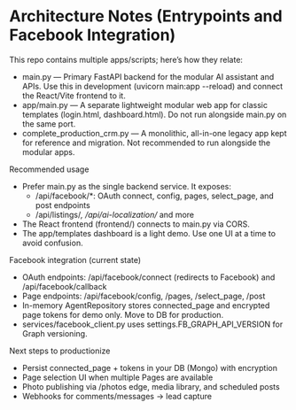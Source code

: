 # Architecture Notes (Entrypoints and Facebook Integration)

This repo contains multiple apps/scripts; here’s how they relate:

- main.py — Primary FastAPI backend for the modular AI assistant and APIs. Use this in development (uvicorn main:app --reload) and connect the React/Vite frontend to it.
- app/main.py — A separate lightweight modular web app for classic templates (login.html, dashboard.html). Do not run alongside main.py on the same port.
- complete_production_crm.py — A monolithic, all-in-one legacy app kept for reference and migration. Not recommended to run alongside the modular apps.

Recommended usage
- Prefer main.py as the single backend service. It exposes:
  - /api/facebook/*: OAuth connect, config, pages, select_page, and post endpoints
  - /api/listings/*, /api/ai-localization/* and more
- The React frontend (frontend/) connects to main.py via CORS.
- The app/templates dashboard is a light demo. Use one UI at a time to avoid confusion.

Facebook integration (current state)
- OAuth endpoints: /api/facebook/connect (redirects to Facebook) and /api/facebook/callback
- Page endpoints: /api/facebook/config, /pages, /select_page, /post
- In-memory AgentRepository stores connected_page and encrypted page tokens for demo only. Move to DB for production.
- services/facebook_client.py uses settings.FB_GRAPH_API_VERSION for Graph versioning.

Next steps to productionize
- Persist connected_page + tokens in your DB (Mongo) with encryption
- Page selection UI when multiple Pages are available
- Photo publishing via /photos edge, media library, and scheduled posts
- Webhooks for comments/messages -> lead capture
